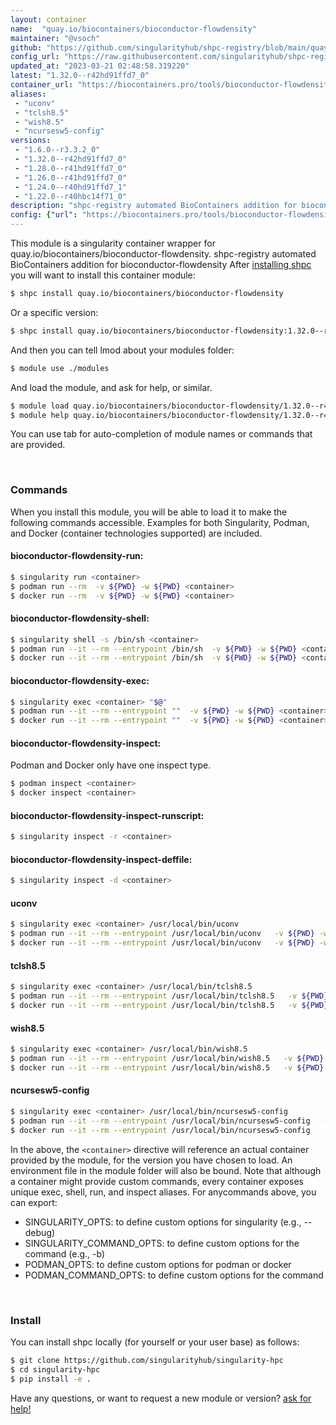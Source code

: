 ```yaml
---
layout: container
name:  "quay.io/biocontainers/bioconductor-flowdensity"
maintainer: "@vsoch"
github: "https://github.com/singularityhub/shpc-registry/blob/main/quay.io/biocontainers/bioconductor-flowdensity/container.yaml"
config_url: "https://raw.githubusercontent.com/singularityhub/shpc-registry/main/quay.io/biocontainers/bioconductor-flowdensity/container.yaml"
updated_at: "2023-03-21 02:48:58.319220"
latest: "1.32.0--r42hd91ffd7_0"
container_url: "https://biocontainers.pro/tools/bioconductor-flowdensity"
aliases:
 - "uconv"
 - "tclsh8.5"
 - "wish8.5"
 - "ncursesw5-config"
versions:
 - "1.6.0--r3.3.2_0"
 - "1.32.0--r42hd91ffd7_0"
 - "1.28.0--r41hd91ffd7_0"
 - "1.26.0--r41hd91ffd7_0"
 - "1.24.0--r40hd91ffd7_1"
 - "1.22.0--r40hbc14f71_0"
description: "shpc-registry automated BioContainers addition for bioconductor-flowdensity"
config: {"url": "https://biocontainers.pro/tools/bioconductor-flowdensity", "maintainer": "@vsoch", "description": "shpc-registry automated BioContainers addition for bioconductor-flowdensity", "latest": {"1.32.0--r42hd91ffd7_0": "sha256:a44885f49467dbeec0d9e89efcf80343789376a4681c48a6df7a9f3fd1f41378"}, "tags": {"1.6.0--r3.3.2_0": "sha256:c768a35bc18cd010a55d28284153632eeaed324512d81a5032020a6eccfc6986", "1.32.0--r42hd91ffd7_0": "sha256:a44885f49467dbeec0d9e89efcf80343789376a4681c48a6df7a9f3fd1f41378", "1.28.0--r41hd91ffd7_0": "sha256:e64f16896d03c5acb65f2166fe8144490fb9cfb256d4afa2e2b3f92936a4a94e", "1.26.0--r41hd91ffd7_0": "sha256:fecd302e36feb7756cc24889823fcd3cdc9c428a9126d670d49776e1d97f69ed", "1.24.0--r40hd91ffd7_1": "sha256:1d0af0318cecd6db568a6ac6167588670c1d79c1c09237445eeb4669833ac380", "1.22.0--r40hbc14f71_0": "sha256:9c92d8703e269526f098bcb7183c9136ada67aca3d0a3864ce65e2810c942520"}, "docker": "quay.io/biocontainers/bioconductor-flowdensity", "aliases": {"uconv": "/usr/local/bin/uconv", "tclsh8.5": "/usr/local/bin/tclsh8.5", "wish8.5": "/usr/local/bin/wish8.5", "ncursesw5-config": "/usr/local/bin/ncursesw5-config"}}
---
```


This module is a singularity container wrapper for quay.io/biocontainers/bioconductor-flowdensity.
shpc-registry automated BioContainers addition for bioconductor-flowdensity
After [installing shpc](#install) you will want to install this container module:


```bash
$ shpc install quay.io/biocontainers/bioconductor-flowdensity
```

Or a specific version:

```bash
$ shpc install quay.io/biocontainers/bioconductor-flowdensity:1.32.0--r42hd91ffd7_0
```

And then you can tell lmod about your modules folder:

```bash
$ module use ./modules
```

And load the module, and ask for help, or similar.

```bash
$ module load quay.io/biocontainers/bioconductor-flowdensity/1.32.0--r42hd91ffd7_0
$ module help quay.io/biocontainers/bioconductor-flowdensity/1.32.0--r42hd91ffd7_0
```

You can use tab for auto-completion of module names or commands that are provided.

<br>

### Commands

When you install this module, you will be able to load it to make the following commands accessible.
Examples for both Singularity, Podman, and Docker (container technologies supported) are included.

#### bioconductor-flowdensity-run:

```bash
$ singularity run <container>
$ podman run --rm  -v ${PWD} -w ${PWD} <container>
$ docker run --rm  -v ${PWD} -w ${PWD} <container>
```

#### bioconductor-flowdensity-shell:

```bash
$ singularity shell -s /bin/sh <container>
$ podman run --it --rm --entrypoint /bin/sh  -v ${PWD} -w ${PWD} <container>
$ docker run --it --rm --entrypoint /bin/sh  -v ${PWD} -w ${PWD} <container>
```

#### bioconductor-flowdensity-exec:

```bash
$ singularity exec <container> "$@"
$ podman run --it --rm --entrypoint ""  -v ${PWD} -w ${PWD} <container> "$@"
$ docker run --it --rm --entrypoint ""  -v ${PWD} -w ${PWD} <container> "$@"
```

#### bioconductor-flowdensity-inspect:

Podman and Docker only have one inspect type.

```bash
$ podman inspect <container>
$ docker inspect <container>
```

#### bioconductor-flowdensity-inspect-runscript:

```bash
$ singularity inspect -r <container>
```

#### bioconductor-flowdensity-inspect-deffile:

```bash
$ singularity inspect -d <container>
```


#### uconv

```bash
$ singularity exec <container> /usr/local/bin/uconv
$ podman run --it --rm --entrypoint /usr/local/bin/uconv   -v ${PWD} -w ${PWD} <container> -c " $@"
$ docker run --it --rm --entrypoint /usr/local/bin/uconv   -v ${PWD} -w ${PWD} <container> -c " $@"
```


#### tclsh8.5

```bash
$ singularity exec <container> /usr/local/bin/tclsh8.5
$ podman run --it --rm --entrypoint /usr/local/bin/tclsh8.5   -v ${PWD} -w ${PWD} <container> -c " $@"
$ docker run --it --rm --entrypoint /usr/local/bin/tclsh8.5   -v ${PWD} -w ${PWD} <container> -c " $@"
```


#### wish8.5

```bash
$ singularity exec <container> /usr/local/bin/wish8.5
$ podman run --it --rm --entrypoint /usr/local/bin/wish8.5   -v ${PWD} -w ${PWD} <container> -c " $@"
$ docker run --it --rm --entrypoint /usr/local/bin/wish8.5   -v ${PWD} -w ${PWD} <container> -c " $@"
```


#### ncursesw5-config

```bash
$ singularity exec <container> /usr/local/bin/ncursesw5-config
$ podman run --it --rm --entrypoint /usr/local/bin/ncursesw5-config   -v ${PWD} -w ${PWD} <container> -c " $@"
$ docker run --it --rm --entrypoint /usr/local/bin/ncursesw5-config   -v ${PWD} -w ${PWD} <container> -c " $@"
```



In the above, the `<container>` directive will reference an actual container provided
by the module, for the version you have chosen to load. An environment file in the
module folder will also be bound. Note that although a container
might provide custom commands, every container exposes unique exec, shell, run, and
inspect aliases. For anycommands above, you can export:

 - SINGULARITY_OPTS: to define custom options for singularity (e.g., --debug)
 - SINGULARITY_COMMAND_OPTS: to define custom options for the command (e.g., -b)
 - PODMAN_OPTS: to define custom options for podman or docker
 - PODMAN_COMMAND_OPTS: to define custom options for the command

<br>

### Install

You can install shpc locally (for yourself or your user base) as follows:

```bash
$ git clone https://github.com/singularityhub/singularity-hpc
$ cd singularity-hpc
$ pip install -e .
```

Have any questions, or want to request a new module or version? [ask for help!](https://github.com/singularityhub/singularity-hpc/issues)